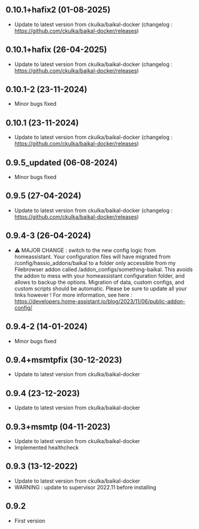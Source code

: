 
## 0.10.1+hafix2 (01-08-2025)
- Update to latest version from ckulka/baikal-docker (changelog : https://github.com/ckulka/baikal-docker/releases)

## 0.10.1+hafix (26-04-2025)
- Update to latest version from ckulka/baikal-docker (changelog : https://github.com/ckulka/baikal-docker/releases)
## 0.10.1-2 (23-11-2024)
- Minor bugs fixed

## 0.10.1 (23-11-2024)
- Update to latest version from ckulka/baikal-docker (changelog : https://github.com/ckulka/baikal-docker/releases)
## 0.9.5_updated (06-08-2024)
- Minor bugs fixed

## 0.9.5 (27-04-2024)
- Update to latest version from ckulka/baikal-docker (changelog : https://github.com/ckulka/baikal-docker/releases)
## 0.9.4-3 (26-04-2024)
- ⚠ MAJOR CHANGE : switch to the new config logic from homeassistant. Your configuration files will have migrated from /config/hassio_addons/baikal to a folder only accessible from my Filebrowser addon called /addon_configs/something-baikal. This avoids the addon to mess with your homeassistant configuration folder, and allows to backup the options. Migration of data, custom configs, and custom scripts should be automatic. Please be sure to update all your links however ! For more information, see here : https://developers.home-assistant.io/blog/2023/11/06/public-addon-config/

## 0.9.4-2 (14-01-2024)

- Minor bugs fixed

## 0.9.4+msmtpfix (30-12-2023)

- Update to latest version from ckulka/baikal-docker

## 0.9.4 (23-12-2023)

- Update to latest version from ckulka/baikal-docker

## 0.9.3+msmtp (04-11-2023)

- Update to latest version from ckulka/baikal-docker
- Implemented healthcheck

## 0.9.3 (13-12-2022)

- Update to latest version from ckulka/baikal-docker
- WARNING : update to supervisor 2022.11 before installing

## 0.9.2

- First version
